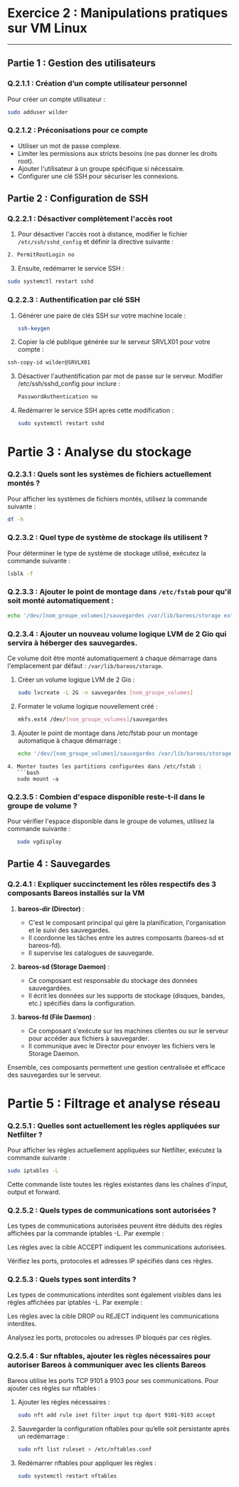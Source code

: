 # Exercice 2 : Manipulations pratiques sur VM Linux
---
## Partie 1 : Gestion des utilisateurs

### Q.2.1.1 : Création d’un compte utilisateur personnel
Pour créer un compte utilisateur :
```bash
sudo adduser wilder
```
### Q.2.1.2 : Préconisations pour ce compte
- Utiliser un mot de passe complexe.
- Limiter les permissions aux stricts besoins (ne pas donner les droits root).
- Ajouter l'utilisateur à un groupe spécifique si nécessaire.
- Configurer une clé SSH pour sécuriser les connexions.

## Partie 2 : Configuration de SSH

### Q.2.2.1 : Désactiver complètement l'accès root
1. Pour désactiver l'accès root à distance, modifier le fichier `/etc/ssh/sshd_config` et définir la directive suivante :
```bash
2. PermitRootLogin no
```
3. Ensuite, redémarrer le service SSH :
```bash
sudo systemctl restart sshd
```
### Q.2.2.3 : Authentification par clé SSH
1. Générer une paire de clés SSH sur votre machine locale :
   ```bash
   ssh-keygen
   ```
2. Copier la clé publique générée sur le serveur SRVLX01 pour votre compte :
  ```bash
  ssh-copy-id wilder@SRVLX01
  ```
3. Désactiver l'authentification par mot de passe sur le serveur. Modifier /etc/ssh/sshd_config pour inclure :
   ```bash
   PasswordAuthentication no
   ```
4. Redémarrer le service SSH après cette modification :
   ```bash
   sudo systemctl restart sshd
   ```
   
# Partie 3 : Analyse du stockage

### Q.2.3.1 : Quels sont les systèmes de fichiers actuellement montés ?
Pour afficher les systèmes de fichiers montés, utilisez la commande suivante :
   ```bash
   df -h
   ```
### Q.2.3.2 : Quel type de système de stockage ils utilisent ?
Pour déterminer le type de système de stockage utilisé, exécutez la commande suivante :
   ```bash
   lsblk -f
   ```
### Q.2.3.3 : Ajouter le point de montage dans `/etc/fstab` pour qu'il soit monté automatiquement :
   ```bash
   echo '/dev/[nom_groupe_volumes]/sauvegardes /var/lib/bareos/storage ext4 defaults 0 0' | sudo tee -a /etc/fstab
   ```
### Q.2.3.4 : Ajouter un nouveau volume logique LVM de 2 Gio qui servira à héberger des sauvegardes.
Ce volume doit être monté automatiquement à chaque démarrage dans l'emplacement par défaut : `/var/lib/bareos/storage`.

1. Créer un volume logique LVM de 2 Gio :
   ```bash
   sudo lvcreate -L 2G -n sauvegardes [nom_groupe_volumes]
   ```
2. Formater le volume logique nouvellement créé :
   ```bash
   mkfs.ext4 /dev/[nom_groupe_volumes]/sauvegardes
   ```
3. Ajouter le point de montage dans /etc/fstab pour un montage automatique à chaque démarrage :
    ```bash
    echo '/dev/[nom_groupe_volumes]/sauvegardes /var/lib/bareos/storage ext4 defaults 0 0' | sudo tee -a /etc/fstab
```
4. Monter toutes les partitions configurées dans /etc/fstab :
   ```bash
   sudo mount -a
   ```
### Q.2.3.5 : Combien d'espace disponible reste-t-il dans le groupe de volume ?
Pour vérifier l'espace disponible dans le groupe de volumes, utilisez la commande suivante :
```bash
   sudo vgdisplay
```

## Partie 4 : Sauvegardes

### Q.2.4.1 : Expliquer succinctement les rôles respectifs des 3 composants Bareos installés sur la VM
1. **bareos-dir (Director)** :
   - C'est le composant principal qui gère la planification, l'organisation et le suivi des sauvegardes.
   - Il coordonne les tâches entre les autres composants (bareos-sd et bareos-fd).
   - Il supervise les catalogues de sauvegarde.

2. **bareos-sd (Storage Daemon)** :
   - Ce composant est responsable du stockage des données sauvegardées.
   - Il écrit les données sur les supports de stockage (disques, bandes, etc.) spécifiés dans la configuration.

3. **bareos-fd (File Daemon)** :
   - Ce composant s'exécute sur les machines clientes ou sur le serveur pour accéder aux fichiers à sauvegarder.
   - Il communique avec le Director pour envoyer les fichiers vers le Storage Daemon.

Ensemble, ces composants permettent une gestion centralisée et efficace des sauvegardes sur le serveur.

# Partie 5 : Filtrage et analyse réseau

### Q.2.5.1 : Quelles sont actuellement les règles appliquées sur Netfilter ?
Pour afficher les règles actuellement appliquées sur Netfilter, exécutez la commande suivante :
   ```bash
   sudo iptables -L
   ```
Cette commande liste toutes les règles existantes dans les chaînes d'input, output et forward.
### Q.2.5.2 : Quels types de communications sont autorisées ?
Les types de communications autorisées peuvent être déduits des règles affichées par la commande iptables -L. Par exemple :

Les règles avec la cible ACCEPT indiquent les communications autorisées.

Vérifiez les ports, protocoles et adresses IP spécifiés dans ces règles.

### Q.2.5.3 : Quels types sont interdits ?
Les types de communications interdites sont également visibles dans les règles affichées par iptables -L. Par exemple :

Les règles avec la cible DROP ou REJECT indiquent les communications interdites.

Analysez les ports, protocoles ou adresses IP bloqués par ces règles.

### Q.2.5.4 : Sur nftables, ajouter les règles nécessaires pour autoriser Bareos à communiquer avec les clients Bareos
Bareos utilise les ports TCP 9101 à 9103 pour ses communications. Pour ajouter ces règles sur nftables :

1. Ajouter les règles nécessaires :
   ```bash
   sudo nft add rule inet filter input tcp dport 9101-9103 accept
   ```
2. Sauvegarder la configuration nftables pour qu’elle soit persistante après un redémarrage :
   ```bash
   sudo nft list ruleset > /etc/nftables.conf
   ```
3. Redémarrer nftables pour appliquer les règles :
   ```bash
   sudo systemctl restart nftables
   ```




